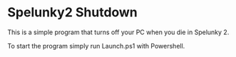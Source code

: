 # Spelunky2 Shutdown

This is a simple program that turns off your PC when you die in Spelunky 2.

To start the program simply run Launch.ps1 with Powershell.
